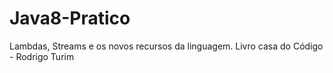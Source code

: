 # Java8-Pratico
Lambdas, Streams e os novos recursos da linguagem. Livro casa do Código - Rodrigo Turim
